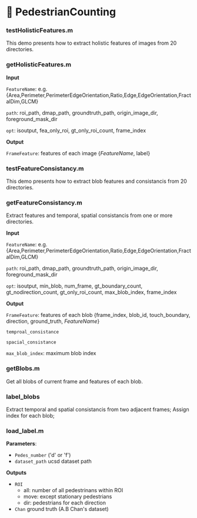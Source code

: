 # &#x1F4D9; PedestrianCounting

### testHolisticFeatures.m

This demo presents how to extract holistic features of images from 20 directories.

### getHolisticFeatures.m

**Input**

`FeatureName`: e.g. {Area,Perimeter,PerimeterEdgeOrientation,Ratio,Edge,EdgeOrientation,FractalDim,GLCM}

`path`: roi_path, dmap_path, groundtruth_path, origin_image_dir, foreground_mask_dir

`opt`: isoutput, fea_only_roi, gt_only_roi_count, frame_index


**Output**

`FrameFeature`: features of each image {*FeatureName*, label}

### testFeatureConsistancy.m

This demo presents how to extract blob features and consistancis from 20 directories.

### getFeatureConsistancy.m

Extract features and temporal, spatial consistancis from one or more directories.

**Input**

`FeatureName`: e.g. {Area,Perimeter,PerimeterEdgeOrientation,Ratio,Edge,EdgeOrientation,FractalDim,GLCM}

`path`: roi_path, dmap_path, groundtruth_path, origin_image_dir, foreground_mask_dir

`opt`: isoutput, min_blob, num_frame, gt_boundary_count, gt_nodirection_count, gt_only_roi_count, max_blob_index, frame_index


**Output**

`FrameFeature`: features of each blob {frame_index, blob_id, touch_boundary, direction, ground_truth, *FeatureName*}

`temproal_consistance`

`spacial_consistance`

`max_blob_index`: maximum blob index

### getBlobs.m

Get all blobs of current frame and features of each blob.

### label_blobs

Extract temporal and spatial consistancis from two adjacent frames; Assign index for each blob;


### load_label.m

**Parameters**: 
- `Pedes_number` ('d' or 'f')
- `dataset_path` ucsd dataset path
 
**Outputs**
- `ROI` 
  - all: number of all pedestrinans within ROI
  - move: except stationary pedestrians
  - dir: pedestrians for each direction
- `Chan` ground truth (A.B Chan's dataset)

